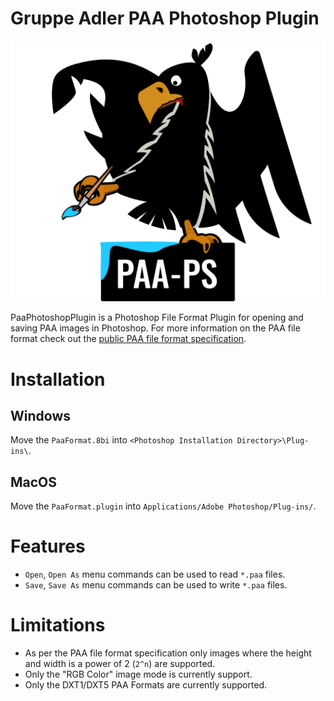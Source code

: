 # Gruppe Adler PAA Photoshop Plugin

<p align="center">
  <img src="./AdlerPS.png">
</p>

PaaPhotoshopPlugin is a Photoshop File Format Plugin for opening and saving PAA images in Photoshop. For more information on the PAA file format check out the  [public PAA file format specification](https://community.bistudio.com/wiki/PAA_File_Format).

# Installation

## Windows
Move the `PaaFormat.8bi` into `<Photoshop Installation Directory>\Plug-ins\`.

## MacOS
Move the `PaaFormat.plugin` into `Applications/Adobe Photoshop/Plug-ins/`.

# Features
- `Open`, `Open As` menu commands can be used to read `*.paa` files.
- `Save`, `Save As` menu commands can be used to write `*.paa` files.

# Limitations
- As per the PAA file format specification only images where the height and width is a power of 2 (`2^n`) are supported.
- Only the "RGB Color" image mode is currently support.
- Only the DXT1/DXT5 PAA Formats are currently supported.
